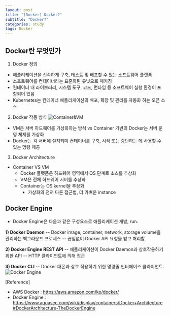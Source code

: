 ```yaml
---
layout: post
title: "[Docker] Docker?"
subtitle: "Docker?"
categories: study
tags: Docker
---
```


**Docker란 무엇인가**
---
1. Docker 정의
 - 애플리케이션을 신속하게 구축, 테스트 및 배포할 수 있는 소프트웨어 플랫폼
 - 소프트웨어를 컨테이너라는 표준화된 유닛으로 패키징
 - 컨테이너 내 라이브러리, 시스템 도구, 코드, 런타임 등 소프트웨어 실행 환경이 포함되어 있음
 - Kubernetes는 컨테이너 애플리케이션의 배포, 확장 및 관리를 자동화 하는 오픈 소스
2. Docker 작동 방식
	![Container&VM](https://d1.awsstatic.com/Developer%20Marketing/containers/monolith_2-VM-vs-Containers.78f841efba175556d82f64d1779eb8b725de398d.png)
- VM은 서버 하드웨어를 가상화하는 방식 vs Container 기반의 Docker는 서버 운영 체제를 가상화
- Docker는 각 서버에 설치되며 컨테이너를 구축, 시작 또는 중단하는 데 사용할 수 있는 명령 제공 
3. Docker Architecture
- Container VS VM
	- Docker 플랫폼은 하드웨어 영역에서 OS 단계로 소스를 추상화
	- VM은 전체 하드웨어 서버를 추상화
	- Container는 OS kernel을 추상화
		- 가상화의 전혀 다른 접근법, 더 가벼운 instance

**Docker Engine**
---
- Docker Engine은 다음과 같은 구성요소로 애플리케이션 개발, run.

**1) Docker Daemon**
 -- Docker image, container, network, storage volume을 관리하는 백그라운드 프로세스
 -- 끊임없이 Docker API 요청을 받고 처리함 

**2) Docker Engine REST API**
--  애플리케이션이 Docker Daemon과 상호작용하기 위한 API
-- HTTP 클라이언트에 의해 접근

**3) Docker CLI**
-- Docker 대몬과 상호 작용하기 위한 명령줄 인터페이스 클라이언트.
![Docker Engine](https://www.aquasec.com/wiki/download/attachments/2854889/Docker_Engine.png?version=1&modificationDate=1520172702424&api=v2)



[Reference]
 - AWS Docker : https://aws.amazon.com/ko/docker/
 - Docker Engine : https://www.aquasec.com/wiki/display/containers/Docker+Architecture#DockerArchitecture-TheDockerEngine